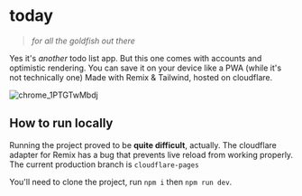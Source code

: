 # today

> _for all the goldfish out there_

Yes it's _another_ todo list app. But this one comes with accounts and optimistic rendering. You can save it on your device like a PWA (while it's not technically one)
Made with Remix & Tailwind, hosted on cloudflare.

![chrome_1PTGTwMbdj](https://github.com/Alexis-Benamar/today/assets/9153315/6b83f2f8-7026-4962-a7be-f5777ba4149f)

## How to run locally

Running the project proved to be **quite difficult**, actually. The cloudflare adapter for Remix has a bug that prevents live reload from working properly.
The current production branch is `cloudflare-pages`

You'll need to clone the project, run `npm i` then `npm run dev`.

